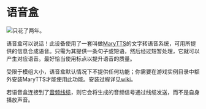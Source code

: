 # 语音盒

![只花了两年。](block:computronics:speech_box)

语音盒可以说话！此设备使用了一套叫做[MaryTTS](http://mary.dfki.de/)的文字转语音系统，可用所提供的信息合成语音。只需为其提供一条句子或短语，然后经过短暂处理，它就可以产生对应语音。最好恰当使用标点以提升语音的质量。

受限于模组大小，语音盒默认情况下不提供任何功能；你需要在游戏实例目录中额外安装MaryTTS才能使用此功能。安装过程详见[wiki](http://wiki.vex.tty.sh/wiki:computronics:mary)。

若语音盒连接到了[音频线缆](audio_cable.md)，则它会将生成的音频信号通过线缆发送，而不是自身播放声音。
